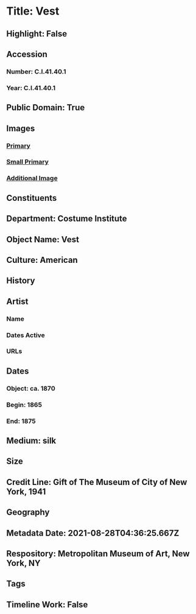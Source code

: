 # Title: Vest
## Highlight: False
## Accession
### Number: C.I.41.40.1
### Year: C.I.41.40.1
## Public Domain: True
## Images
### [Primary](https://images.metmuseum.org/CRDImages/ci/original/CI41.40.1_F.jpg)
### [Small Primary](https://images.metmuseum.org/CRDImages/ci/web-large/CI41.40.1_F.jpg)
### [Additional Image](https://images.metmuseum.org/CRDImages/ci/original/CI41.40.1_B.jpg)
## Constituents
## Department: Costume Institute
## Object Name: Vest
## Culture: American
## History
## Artist
### Name
### Dates Active
### URLs
## Dates
### Object: ca. 1870
### Begin: 1865
### End: 1875
## Medium: silk
## Size
## Credit Line: Gift of The Museum of City of New York, 1941
## Geography
## Metadata Date: 2021-08-28T04:36:25.667Z
## Respository: Metropolitan Museum of Art, New York, NY
## Tags
## Timeline Work: False